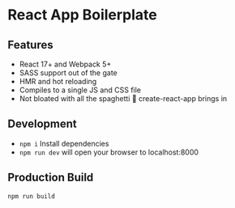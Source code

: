 # React App Boilerplate

## Features

- React 17+ and Webpack 5+
- SASS support out of the gate
- HMR and hot reloading
- Compiles to a single JS and CSS file
- Not bloated with all the spaghetti 🍝  create-react-app brings in

## Development

- `npm i` Install dependencies
- `npm run dev` will open your browser to localhost:8000

## Production Build

`npm run build`
